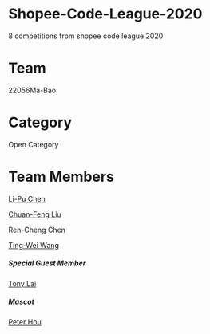 # Shopee-Code-League-2020
8 competitions from shopee code league 2020

# Team
22056Ma-Bao

# Category
Open Category

# Team Members
[Li-Pu Chen](https://github.com/sebaschen)

[Chuan-Feng Liu](https://github.com/autumn192837465)

Ren-Cheng Chen

[Ting-Wei Wang](https://github.com/l3ouu4n9)

##### Special Guest Member

[Tony Lai](https://github.com/Tonyvitamin)

##### Mascot

[Peter Hou](https://github.com/laughouw10)
